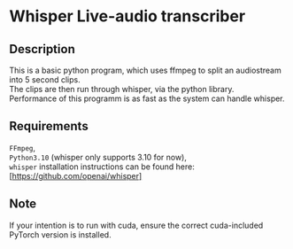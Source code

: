 # Whisper Live-audio transcriber

## Description

This is a basic python program, which uses ffmpeg to split an audiostream into 5 second clips.  
The clips are then run through whisper, via the python library.  
Performance of this programm is as fast as the system can handle whisper.  

## Requirements

`FFmpeg`,  
`Python3.10` (whisper only supports 3.10 for now),  
`whisper` installation instructions can be found here: [https://github.com/openai/whisper]

## Note

If your intention is to run with cuda, ensure the correct cuda-included PyTorch version is installed.
